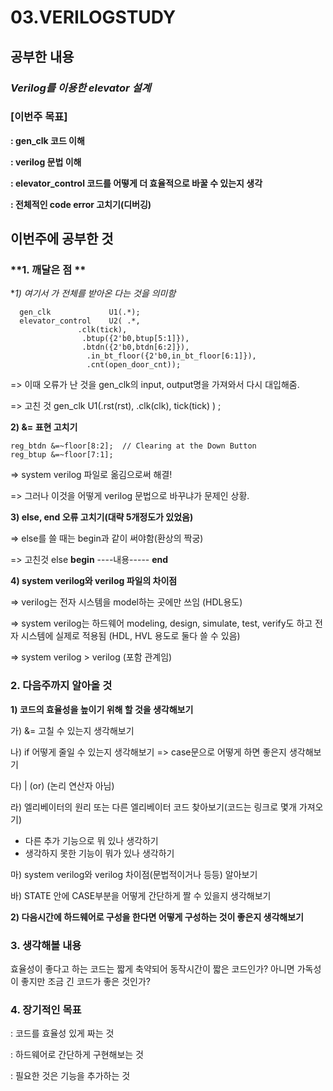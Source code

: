 # 03.VERILOGSTUDY
## 공부한 내용

### ***Verilog를 이용한 elevator 설계***


### **[이번주 목표]**

**: gen_clk 코드 이해**

**: verilog 문법 이해**

**: elevator_control 코드를 어떻게 더 효율적으로 바꿀 수 있는지 생각**

**: 전체적인 code error 고치기(디버깅)**

## 이번주에 공부한 것

### **1.  깨달은 점 **

**1) 여기서 *가 전체를 받아온 다는 것을 의미함**
```
  gen_clk             U1(.*);
  elevator_control    U2( .*,
               .clk(tick),
                .btup({2'b0,btup[5:1]}),
                .btdn({2'b0,btdn[6:2]}),
                 .in_bt_floor({2'b0,in_bt_floor[6:1]}),
                 .cnt(open_door_cnt));
```
=> 이때 오류가 난 것을 gen_clk의 input, output명을 가져와서 다시 대입해줌.

=> 고친 것    gen_clk   U1(.rst(rst), .clk(clk), tick(tick) ) ;


**2) &= 표현 고치기**
```
reg_btdn &=~floor[8:2];  // Clearing at the Down Button
reg_btup &=~floor[7:1];
```
=> system verilog 파일로 옮김으로써 해결!

=> 그러나 이것을 어떻게 verilog 문법으로 바꾸냐가 문제인 상황.

**3) else, end 오류 고치기(대략 5개정도가 있었음)**

=> else를 쓸 때는 begin과 같이 써야함(환상의 짝궁)

=> 고친것    else **begin**
           ----내용-----
           **end**

**4) system verilog와 verilog 파일의 차이점**

=> verilog는 전자 시스템을 model하는 곳에만 쓰임 (HDL용도)

=> system verilog는 하드웨어 modeling, design, simulate, test, verify도 하고
전자 시스템에 실제로 적용됨 (HDL, HVL 용도로 둘다 쓸 수 있음)

=> system verilog > verilog   (포함 관계임)


### **2.  다음주까지 알아올 것**

**1) 코드의 효율성을 높이기 위해 할 것을 생각해보기**

가) &= 고칠 수 있는지 생각해보기

나) if 어떻게 줄일 수 있는지 생각해보기 => case문으로 어떻게 하면 좋은지 생각해보기

다) | (or) (논리 연산자 아님)

라) 엘리베이터의 원리 또는 다른 엘리베이터 코드 찾아보기(코드는 링크로 몇개 가져오기)
- 다른 추가 기능으로 뭐 있나 생각하기
- 생각하지 못한 기능이 뭐가 있나 생각하기

마) system verilog와 verilog 차이점(문법적이거나 등등) 알아보기

바) STATE 안에 CASE부분을 어떻게 간단하게 짤 수 있을지 생각해보기

**2) 다음시간에 하드웨어로 구성을 한다면 어떻게 구성하는 것이 좋은지 생각해보기**


### **3. 생각해볼 내용**

효율성이 좋다고 하는 코드는 짧게 축약되어 동작시간이 짧은 코드인가? 아니면 가독성이 좋지만 조금 긴 코드가 좋은 것인가?

### **4. 장기적인 목표**

: 코드를 효율성 있게 짜는 것

: 하드웨어로 간단하게 구현해보는 것

: 필요한 것은 기능을 추가하는 것
